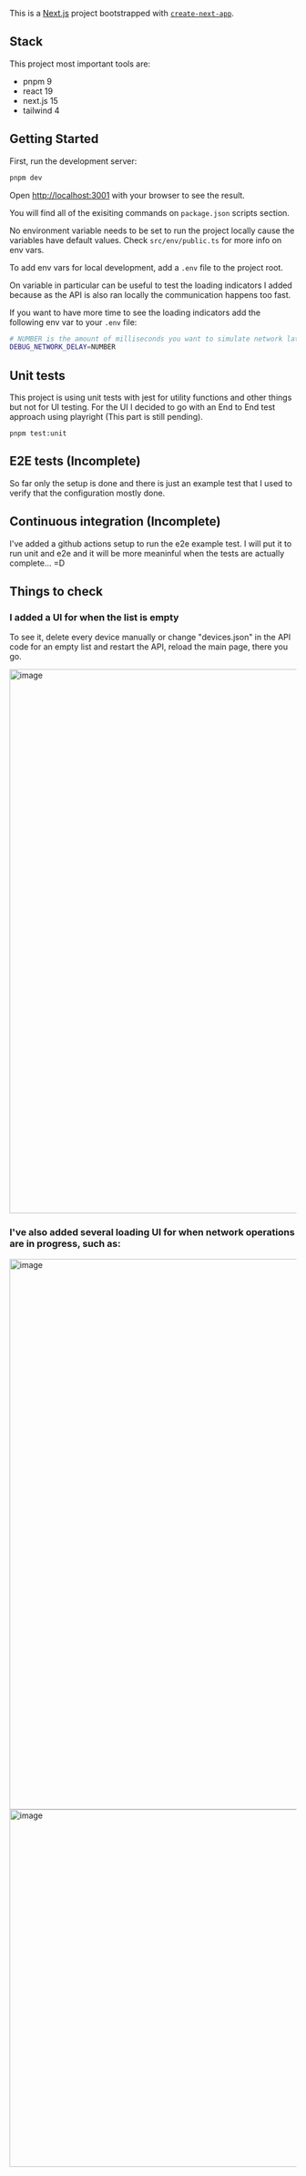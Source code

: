 This is a [Next.js](https://nextjs.org) project bootstrapped with [`create-next-app`](https://nextjs.org/docs/app/api-reference/cli/create-next-app).

## Stack

This project most important tools are:

- pnpm 9
- react 19
- next.js 15
- tailwind 4

## Getting Started

First, run the development server:

```bash
pnpm dev
```

Open [http://localhost:3001](http://localhost:3001) with your browser to see the result.

You will find all of the exisiting commands on `package.json` scripts section.

No environment variable needs to be set to run the project locally cause the variables have
default values. Check `src/env/public.ts` for more info on env vars.

To add env vars for local development, add a `.env` file to the project root.

On variable in particular can be useful to test the loading indicators I added
because as the API is also ran locally the communication happens too fast.

If you want to have more time to see the loading indicators add the following env var to
your `.env` file:

```bash
# NUMBER is the amount of milliseconds you want to simulate network latency.
DEBUG_NETWORK_DELAY=NUMBER
```

## Unit tests

This project is using unit tests with jest for utility functions and other things but not for UI testing.
For the UI I decided to go with an End to End test approach using playright (This part is still pending).

```base
pnpm test:unit
```

## E2E tests (Incomplete)

So far only the setup is done and there is just an example test that I used to verify that the configuration mostly done.

## Continuous integration (Incomplete)

I've added a github actions setup to run the e2e example test. I will put it to run unit and e2e and it will be more meaninful when the tests are actually complete... =D

## Things to check

### I added a UI for when the list is empty

To see it, delete every device manually or change "devices.json" in the API code for an empty list and restart the API, reload the main page, there you go.

<img width="956" alt="image" src="https://github.com/user-attachments/assets/bb5da210-17f4-4ab2-8d05-f921c367fe71" />

### I've also added several loading UI for when network operations are in progress, such as:

<img width="967" alt="image" src="https://github.com/user-attachments/assets/6a64f55c-93cb-4263-a456-4483940cb890" />

<img width="628" alt="image" src="https://github.com/user-attachments/assets/5e2e205d-f29f-479e-b558-912efe4cf17e" />
